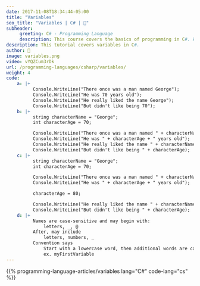 ```yaml
---
date: 2017-11-08T18:34:44-05:00
title: "Variables"
seo_title: "Variables | C# | 🦒"
subheader:
     greeting: C# - Programming Language
     description: This course covers the basics of programming in C#. Work your way through the videos/articles and I'll teach you everything you need to know to start your programming journey!
description: This tutorial covers variables in C#.
author: 🦒
image: variables.png
video: vYQZCum3rDk
url: /programming-languages/csharp/variables/
weight: 4
code:
    a: |+
          Console.WriteLine("There once was a man named George");
          Console.WriteLine("He was 70 years old");
          Console.WriteLine("He really liked the name George");
          Console.WriteLine("But didn't like being 70");
    b: |+
          string characterName = "George";
          int characterAge = 70;

          Console.WriteLine("There once was a man named " + characterName);
          Console.WriteLine("He was " + characterAge + " years old");
          Console.WriteLine("He really liked the name " + characterName);
          Console.WriteLine("But didn't like being " + characterAge);
    c: |+
          string characterName = "George";
          int characterAge = 70;

          Console.WriteLine("There once was a man named " + characterName);
          Console.WriteLine("He was " + characterAge + " years old");

          characterAge = 80;

          Console.WriteLine("He really liked the name " + characterName);
          Console.WriteLine("But didn't like being " + characterAge);
    d: |+
          Names are case-sensitive and may begin with:
              letters, _, @
          After, may include
              letters, numbers, _
          Convention says
              Start with a lowercase word, then additional words are capitalized
              ex. myFirstVariable
---
```


{{% programming-language-articles/variables lang="C#" code-lang="cs" %}}
